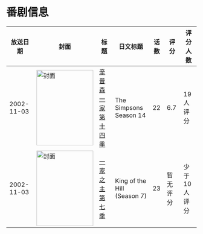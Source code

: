 # 番剧信息

|放送日期|封面|标题|日文标题|话数|评分|评分人数|
|---|---|---|---|---|---|---|
|2002-11-03|<img src="//lain.bgm.tv/pic/cover/c/69/43/87235_PUXVv.jpg" alt="封面" style="width:150px;height:200px;object-fit:cover;">|[辛普森一家 第十四季](https://bangumi.tv/subject/87235)|The Simpsons Season 14|22|6.7|19人评分|
|2002-11-03|<img src="//lain.bgm.tv/pic/cover/c/7e/00/126642_pfQhf.jpg" alt="封面" style="width:150px;height:200px;object-fit:cover;">|[一家之主 第七季](https://bangumi.tv/subject/126642)|King of the Hill (Season 7)|23|暂无评分|少于10人评分|
